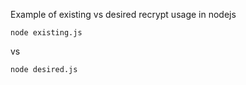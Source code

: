 Example of existing vs desired recrypt usage in nodejs

    node existing.js

vs

    node desired.js
